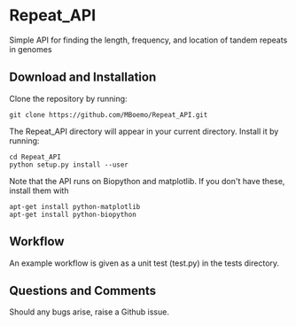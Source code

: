 # Repeat_API
Simple API for finding the length, frequency, and location of tandem repeats in genomes

## Download and Installation
Clone the repository by running:
```shell
git clone https://github.com/MBoemo/Repeat_API.git
```
The Repeat_API directory will appear in your current directory.  Install it by running:
```shell
cd Repeat_API
python setup.py install --user
```
Note that the API runs on Biopython and matplotlib.  If you don't have these, install them with
```shell
apt-get install python-matplotlib
apt-get install python-biopython
```

## Workflow
An example workflow is given as a unit test (test.py) in the tests directory.

## Questions and Comments
Should any bugs arise, raise a Github issue.

